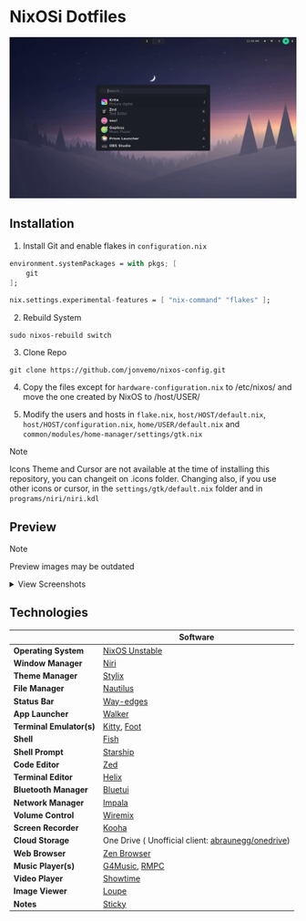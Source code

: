 # NixOSi Dotfiles

![Main Desktop with Walker Preview](assets/desktop-walker.png)

## Installation
1. Install Git and enable flakes in `configuration.nix`

```nix
environment.systemPackages = with pkgs; [
    git
];
```
```nix
nix.settings.experimental-features = [ "nix-command" "flakes" ];
```

2. Rebuild System
```
sudo nixos-rebuild switch
```

3. Clone Repo
```
git clone https://github.com/jonvemo/nixos-config.git
```

4. Copy the files except for `hardware-configuration.nix` to /etc/nixos/ and move the one created by NixOS to /host/USER/

5. Modify the users and hosts in `flake.nix`, `host/HOST/default.nix`, `host/HOST/configuration.nix`, `home/USER/default.nix` and `common/modules/home-manager/settings/gtk.nix`

> [!NOTE]
> Icons Theme and Cursor are not available at the time of installing this repository, you can changeit on .icons folder. Changing also, if you use other icons or cursor, in the `settings/gtk/default.nix` folder and in `programs/niri/niri.kdl`

## Preview
> [!NOTE]
> Preview images may be outdated

<details>
<summary>View Screenshots</summary>

![FastFetch Preview](assets/fastfetch.png)
![Nautilus, Loupe, Sticky Notes and PomodoroGTK Preview](assets/nautilus-loupe-sticky-pomodoro.png)
![Gnome Calculator, Gapless and Kooha Preview](assets/calculator-kooha-gapless.png)

</details>

## Technologies
|                         | Software                                                                                                                    |
| ----------------------- | --------------------------------------------------------------------------------------------------------------------------- |
| **Operating System**    | [NixOS Unstable](https://github.com/NixOS/nixpkgs/tree/nixos-unstable)                                                      |
| **Window Manager**      | [Niri](https://github.com/YaLTeR/niri)                                                                                      |
| **Theme Manager**       | [Stylix](https://github.com/danth/stylix)                                                                                   |
| **File Manager**        | [Nautilus](https://gitlab.gnome.org/GNOME/nautilus)                                                                         |
| **Status Bar**          | [Way-edges](https://github.com/way-edges/way-edges)                                                                         |
| **App Launcher**        | [Walker](https://github.com/abenz1267/walker)                                                                               |
| **Terminal Emulator(s)**| [Kitty](https://github.com/kovidgoyal/kitty), [Foot](https://codeberg.org/dnkl/foot)                                        |
| **Shell**               | [Fish](https://github.com/fish-shell/fish-shell)                                                                            |
| **Shell Prompt**        | [Starship](https://github.com/starship/starship)                                                                            |
| **Code Editor**         | [Zed](https://github.com/zed-industries/zed)                                                                                |
| **Terminal Editor**     | [Helix](https://github.com/helix-editor/helix)                                                                              |
| **Bluetooth Manager**   | [Bluetui](https://github.com/pythops/bluetui)                                                                               |
| **Network Manager**     | [Impala](https://github.com/pythops/impala)                                                                                 |
| **Volume Control**      | [Wiremix](https://github.com/tsowell/wiremix)                                                                               |
| **Screen Recorder**     | [Kooha](https://github.com/SeaDve/Kooha)                                                                                    |
| **Cloud Storage**       | One Drive ( Unofficial client: [abraunegg/onedrive](https://github.com/abraunegg/onedrive))                                 |
| **Web Browser**         | [Zen Browser](https://github.com/zen-browser)                                                                               |
| **Music Player(s)**     | [G4Music](https://gitlab.gnome.org/neithern/g4music), [RMPC](https://github.com/mierak/rmpc)                                |
| **Video Player**        | [Showtime](https://gitlab.gnome.org/GNOME/showtime)                                                                         |
| **Image Viewer**        | [Loupe](https://gitlab.gnome.org/GNOME/loupe)                                                                               |
| **Notes**               | [Sticky](https://github.com/vixalien/sticky)                                                                                |
